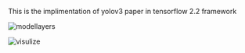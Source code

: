 This is the implimentation of yolov3 paper in tensorflow 2.2 framework





![modellayers](https://www.kaggleusercontent.com/kf/38681559/eyJhbGciOiJkaXIiLCJlbmMiOiJBMTI4Q0JDLUhTMjU2In0..F7Zc6xrNF_K8Nuw8-22QYQ.e9tDp7q6R_hMeNu4eSr6y451GBPRSN6ZcR-OUPC8taSUSFHHVll871Uarc_Bz-UzZw7xWLNcJvz6uXDpWFbZ5Z4TbV5tTCGP3AASL41-G1SpFUNEJmfZl3EEhDLOQx6U6BIUgMFu3fH7IA-eG_YKd84bzUcrqJ_2R-JhxnJUONuM-cDvGRMKsdCf_Q53D062nAJVxxBoB5zu4tN22DARsOct8FypgYV2-afWrkZg4IBu6EBnV8QQRsa-zsxTvZkfvWpL2hJzsDSljsCiL54mUHJVet5CPsox26TJhERDwGfW9U2h_BsRNNKplnL8e9ap-ilpVSShEH3Fzj6IdoX7mGWEY5-RjbPlrsE5f8WLOblZNqbd1O15VmeC8zBOOEBT9LqJJzwZz3lO5lWC5Hskf9u35Lg_6NRaYm0k9MgEotmXCvqZb_JSdVQKeSyqUok9P7tt37vwtkchBa6tduur3gTRxHe-TVGAM7-Uqo3OcBWdLGjqfe0af12lwq9EXbNpZj8dvcUAbgKCc_AjRhHDT711LNxpxB-vFGF06lr3Qmph0xqNJ2Lu7xqWhVffX0q7r0Amjgwr_LQl_3EDsCzNSjcj8WpaOK35pbieuQypnvHhpEO5NNDO4cyvjNiLBih_CDyX1Uyam9enEbU4MjGcoP39Hmy410_pViU7dvVe8GFtFIJMMxqX6ZNzH2GJihje.QaraFMHNUgY2cTkWfj2fnw/__results___files/__results___65_0.png)







![visulize](https://www.kaggleusercontent.com/kf/38681559/eyJhbGciOiJkaXIiLCJlbmMiOiJBMTI4Q0JDLUhTMjU2In0..F7Zc6xrNF_K8Nuw8-22QYQ.e9tDp7q6R_hMeNu4eSr6y451GBPRSN6ZcR-OUPC8taSUSFHHVll871Uarc_Bz-UzZw7xWLNcJvz6uXDpWFbZ5Z4TbV5tTCGP3AASL41-G1SpFUNEJmfZl3EEhDLOQx6U6BIUgMFu3fH7IA-eG_YKd84bzUcrqJ_2R-JhxnJUONuM-cDvGRMKsdCf_Q53D062nAJVxxBoB5zu4tN22DARsOct8FypgYV2-afWrkZg4IBu6EBnV8QQRsa-zsxTvZkfvWpL2hJzsDSljsCiL54mUHJVet5CPsox26TJhERDwGfW9U2h_BsRNNKplnL8e9ap-ilpVSShEH3Fzj6IdoX7mGWEY5-RjbPlrsE5f8WLOblZNqbd1O15VmeC8zBOOEBT9LqJJzwZz3lO5lWC5Hskf9u35Lg_6NRaYm0k9MgEotmXCvqZb_JSdVQKeSyqUok9P7tt37vwtkchBa6tduur3gTRxHe-TVGAM7-Uqo3OcBWdLGjqfe0af12lwq9EXbNpZj8dvcUAbgKCc_AjRhHDT711LNxpxB-vFGF06lr3Qmph0xqNJ2Lu7xqWhVffX0q7r0Amjgwr_LQl_3EDsCzNSjcj8WpaOK35pbieuQypnvHhpEO5NNDO4cyvjNiLBih_CDyX1Uyam9enEbU4MjGcoP39Hmy410_pViU7dvVe8GFtFIJMMxqX6ZNzH2GJihje.QaraFMHNUgY2cTkWfj2fnw/__results___files/__results___56_0.png)
